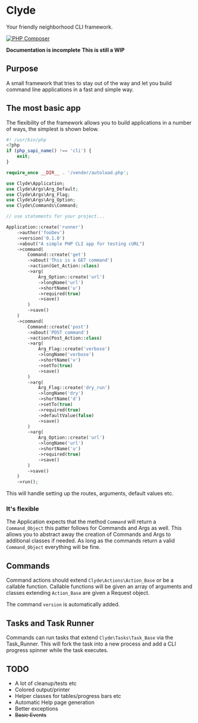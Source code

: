# Clyde
Your friendly neighborhood CLI framework.

[![PHP Composer](https://github.com/dvnc0/clyde/actions/workflows/php.yml/badge.svg)](https://github.com/dvnc0/clyde/actions/workflows/php.yml)

**Documentation is incomplete**
**This is still a WIP**

## Purpose
A small framework that tries to stay out of the way and let you build command line applications in a fast and simple way.

## The most basic app
The flexibility of the framework allows you to build applications in a number of ways, the simplest is shown below.

```php
#! /usr/bin/php
<?php
if (php_sapi_name() !== 'cli') {
    exit;
}

require_once __DIR__ . '/vendor/autoload.php';

use Clyde\Application;
use Clyde\Args\Arg_Default;
use Clyde\Args\Arg_Flag;
use Clyde\Args\Arg_Option;
use Clyde\Commands\Command;

// use statements for your project...

Application::create('runner')
    ->author('fooDev')
    ->version('0.1.0')
    ->about("A simple PHP CLI app for testing cURL")
    ->command(
        Command::create('get')
        ->about('This is a GET command')
        ->action(Get_Action::class)
        ->arg(
            Arg_Option::create('url')
            ->longName('url')
            ->shortName('u')
            ->required(true)
            ->save()
        )
        ->save()
    )
    ->command(
        Command::create('post')
        ->about('POST command')
        ->action(Post_Action::class)
        ->arg(
            Arg_Flag::create('verbose')
            ->longName('verbose')
            ->shortName('v')
            ->setTo(true)
            ->save()
        )
        ->arg(
            Arg_Flag::create('dry_run')
            ->longName('dry')
            ->shortName('d')
            ->setTo(true)
            ->required(true)
            ->defaultValue(false)
            ->save()
        )
        ->arg(
            Arg_Option::create('url')
            ->longName('url')
            ->shortName('u')
            ->required(true)
            ->save()
        )
        ->save()
    )
    ->run();
```

This will handle setting up the routes, arguments, default values etc. 

### It's flexible
The Application expects that the method `Command` will return a `Command_Object` this patter follows for Commands and Args as well. This allows you to abstract away the creation of Commands and Args to additional classes if needed. As long as the commands return a valid `Command_Object` everything will be fine.

## Commands
Command actions should extend `Clyde\Actions\Action_Base` or be a callable function. Callable functions will be given an array of arguments and classes extending `Action_Base` are given a Request object.

The command `version` is automatically added.

## Tasks and Task Runner
Commands can run tasks that extend `Clyde\Tasks\Task_Base` via the Task_Runner. This will fork the task into a new process and add a CLI progress spinner while the task executes.


## TODO
- A lot of cleanup/tests etc
- Colored output/printer
- Helper classes for tables/progress bars etc
- Automatic Help page generation
- Better exceptions
- ~~Basic Events~~